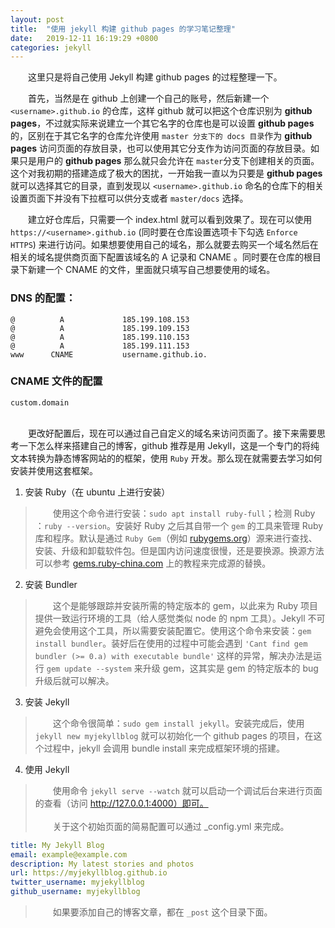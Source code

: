 ```yaml
---
layout: post
title:  "使用 jekyll 构建 github pages 的学习笔记整理"
date:   2019-12-11 16:19:29 +0800
categories: jekyll
---
```

&emsp;&emsp;这里只是将自己使用 Jekyll 构建 github pages 的过程整理一下。  

&emsp;&emsp;首先，当然是在 github 上创建一个自己的账号，然后新建一个 `<username>.github.io` 的仓库，这样 github 就可以把这个仓库识别为 **github pages**，不过就实际来说建立一个其它名字的仓库也是可以设置 **github pages** 的，区别在于其它名字的仓库允许使用 `master 分支下的 docs 目录`作为 **github pages** 访问页面的存放目录，也可以使用其它分支作为访问页面的存放目录。如果只是用户的 **github pages** 那么就只会允许在 `master`分支下创建相关的页面。这个对我初期的搭建造成了极大的困扰，一开始我一直以为只要是 **github pages** 就可以选择其它的目录，直到发现以 `<username>.github.io` 命名的仓库下的相关设置页面下并没有下拉框可以供分支或者 `master/docs` 选择。  

&emsp;&emsp;建立好仓库后，只需要一个 index.html 就可以看到效果了。现在可以使用 `https://<username>.github.io` (同时要在仓库设置选项卡下勾选 `Enforce HTTPS`) 来进行访问。如果想要使用自己的域名，那么就要去购买一个域名然后在相关的域名提供商页面下配置该域名的 A 记录和 CNAME 。同时要在仓库的根目录下新建一个 CNAME 的文件，里面就只填写自己想要使用的域名。
### DNS 的配置：
```console
@          A             185.199.108.153
@          A             185.199.109.153
@          A             185.199.110.153
@          A             185.199.111.153
www      CNAME           username.github.io.
```
### CNAME 文件的配置
```console
custom.domain
```
&emsp;  
&emsp;&emsp;更改好配置后，现在可以通过自己自定义的域名来访问页面了。接下来需要思考一下怎么样来搭建自己的博客，github 推荐是用 Jekyll，这是一个专门的将纯文本转换为静态博客网站的的框架，使用 `Ruby` 开发。那么现在就需要去学习如何安装并使用这套框架。  
1. 安装 Ruby（在 ubuntu 上进行安装）
>&emsp;&emsp;使用这个命令进行安装：`sudo apt install ruby-full`；检测 Ruby ：`ruby --version`。安装好 Ruby 之后其自带一个 `gem` 的工具来管理 Ruby 库和程序。默认是通过 `Ruby Gem`（例如 [rubygems.org](http://rubygems.org/)）源来进行查找、安装、升级和卸载软件包。但是国内访问速度很慢，还是要换源。换源方法可以参考 [gems.ruby-china.com](https://gems.ruby-china.com/) 上的教程来完成源的替换。
2. 安装 Bundler
>&emsp;&emsp;这个是能够跟踪并安装所需的特定版本的 gem，以此来为 Ruby 项目提供一致运行环境的工具（给人感觉类似 node 的 npm 工具）。Jekyll 不可避免会使用这个工具，所以需要安装配置它。使用这个命令来安装：`gem install bundler`。装好后在使用的过程中可能会遇到 `'Cant find gem bundler (>= 0.a) with executable bundle'` 这样的异常，解决办法是运行 `gem update --system` 来升级 gem，这其实是 gem 的特定版本的 bug 升级后就可以解决。
3. 安装 Jekyll
>&emsp;&emsp;这个命令很简单：`sudo gem install jekyll`。安装完成后，使用 `jekyll new myjekyllblog` 就可以初始化一个 github pages 的项目，在这个过程中，jekyll 会调用 bundle install 来完成框架环境的搭建。
4. 使用 Jekyll
>&emsp;&emsp;使用命令 `jekyll serve --watch` 就可以启动一个调试后台来进行页面的查看（访问 http://127.0.0.1:4000）即可。  
>&emsp;  
> &emsp;&emsp;关于这个初始页面的简易配置可以通过 _config.yml 来完成。
```yaml
title: My Jekyll Blog
email: example@example.com
description: My latest stories and photos
url: https://myjekyllblog.github.io
twitter_username: myjekyllblog
github_username: myjekyllblog
```
>&emsp;&emsp;如果要添加自己的博客文章，都在 `_post` 这个目录下面。